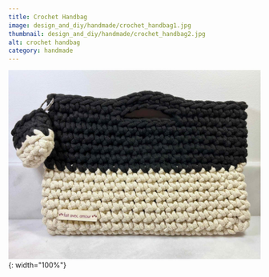 ```yaml
---
title: Crochet Handbag
image: design_and_diy/handmade/crochet_handbag1.jpg
thumbnail: design_and_diy/handmade/crochet_handbag2.jpg
alt: crochet handbag
category: handmade
---
```


![crochet handbag](./assets/img/design_and_diy/handmade/crochet_handbag2.jpg){: width="100%"}
